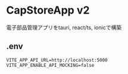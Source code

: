 # CapStoreApp v2

電子部品管理アプリをtauri, react/ts, ionicで構築

## .env

```text
VITE_APP_API_URL=http://localhost:5000
VITE_APP_ENABLE_API_MOCKING=false
```
